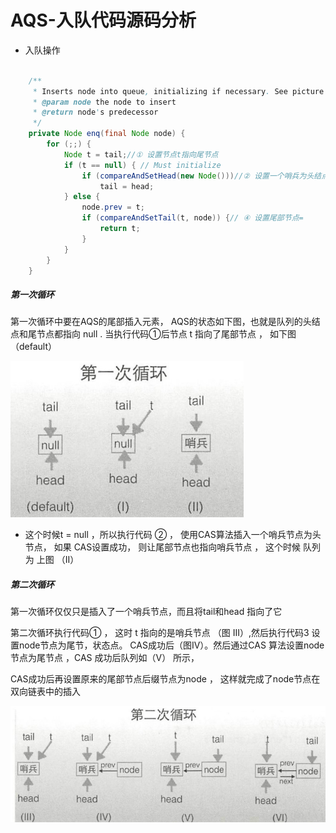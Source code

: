 # AQS-入队代码源码分析

- 入队操作

```java

    /**
     * Inserts node into queue, initializing if necessary. See picture above.
     * @param node the node to insert
     * @return node's predecessor
     */
    private Node enq(final Node node) {
        for (;;) {
            Node t = tail;//① 设置节点t指向尾节点
            if (t == null) { // Must initialize
                if (compareAndSetHead(new Node()))//② 设置一个哨兵为头结点，如果CAS成功，则让尾节点也执行哨兵节点
                    tail = head;
            } else {
                node.prev = t;
                if (compareAndSetTail(t, node)) {// ④ 设置尾部节点=                   t.next = node;
                    return t;
                }
            }
        }
    }

```

##### 第一次循环

第一次循环中要在AQS的尾部插入元素， AQS的状态如下图，也就是队列的头结点和尾节点都指向 null . 当执行代码①后节点 t 指向了尾部节点 ， 如下图 （default）

![image-20200718171945263](../../../assets/image-20200718171945263.png) 

- 这个时候t = null ，所以执行代码 ② ，  使用CAS算法插入一个哨兵节点为头节点， 如果 CAS设置成功， 则让尾部节点也指向哨兵节点 ， 这个时候 队列为 上图 （II）

##### 第二次循环

第一次循环仅仅只是插入了一个哨兵节点，而且将tail和head 指向了它

第二次循环执行代码① ， 这时 t 指向的是哨兵节点 （图 III）,然后执行代码3  设置node节点为尾节，状态点。 CAS成功后（图IV）。然后通过CAS 算法设置node节点为尾节点 ，CAS 成功后队列如（V） 所示， 

CAS成功后再设置原来的尾部节点后缀节点为node ， 这样就完成了node节点在双向链表中的插入

![image-20200718172402083](../../../assets/image-20200718172402083.png)

